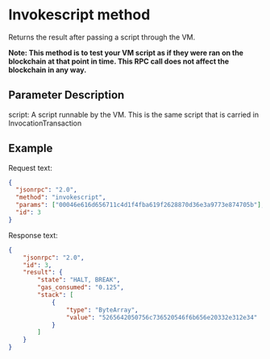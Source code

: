 # Invokescript method

Returns the result after passing a script through the VM.

**Note: This method is to test your VM script as if they were ran on the blockchain at that point in time. This RPC call does not affect the blockchain in any way.**

## Parameter Description

script: A script runnable by the VM. This is the same script that is carried in InvocationTransaction

## Example

Request text:

```json
{
  "jsonrpc": "2.0",
  "method": "invokescript",
  "params": ["00046e616d656711c4d1f4fba619f2628870d36e3a9773e874705b"],
  "id": 3
}
```

Response text:

```json
{
    "jsonrpc": "2.0",
    "id": 3,
    "result": {
        "state": "HALT, BREAK",
        "gas_consumed": "0.125",
        "stack": [
            {
                "type": "ByteArray",
                "value": "5265642050756c736520546f6b656e20332e312e34"
            }
        ]
    }
}
```